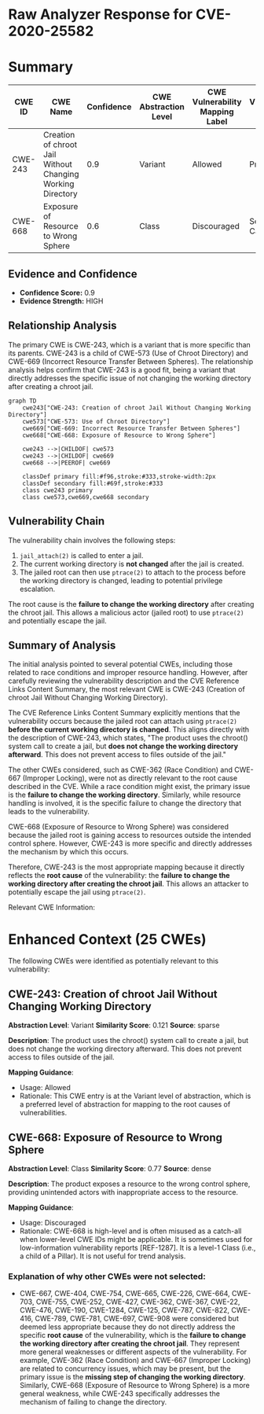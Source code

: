 # Raw Analyzer Response for CVE-2020-25582

# Summary
| CWE ID | CWE Name | Confidence | CWE Abstraction Level | CWE Vulnerability Mapping Label | CWE-Vulnerability Mapping Notes |
|---|---|---|---|---|---|
| CWE-243 | Creation of chroot Jail Without Changing Working Directory | 0.9 | Variant | Allowed | Primary CWE |
| CWE-668 | Exposure of Resource to Wrong Sphere | 0.6 | Class | Discouraged | Secondary Candidate |

## Evidence and Confidence

*   **Confidence Score:** 0.9
*   **Evidence Strength:** HIGH

## Relationship Analysis
The primary CWE is CWE-243, which is a variant that is more specific than its parents. CWE-243 is a child of CWE-573 (Use of Chroot Directory) and CWE-669 (Incorrect Resource Transfer Between Spheres). The relationship analysis helps confirm that CWE-243 is a good fit, being a variant that directly addresses the specific issue of not changing the working directory after creating a chroot jail.

```mermaid
graph TD
    cwe243["CWE-243: Creation of chroot Jail Without Changing Working Directory"]
    cwe573["CWE-573: Use of Chroot Directory"]
    cwe669["CWE-669: Incorrect Resource Transfer Between Spheres"]
    cwe668["CWE-668: Exposure of Resource to Wrong Sphere"]

    cwe243 -->|CHILDOF| cwe573
    cwe243 -->|CHILDOF| cwe669
    cwe668 -->|PEEROF| cwe669

    classDef primary fill:#f96,stroke:#333,stroke-width:2px
    classDef secondary fill:#69f,stroke:#333
    class cwe243 primary
    class cwe573,cwe669,cwe668 secondary
```

## Vulnerability Chain
The vulnerability chain involves the following steps:
1.  `jail_attach(2)` is called to enter a jail.
2.  The current working directory is **not changed** after the jail is created.
3.  The jailed root can then use `ptrace(2)` to attach to the process before the working directory is changed, leading to potential privilege escalation.

The root cause is the **failure to change the working directory** after creating the chroot jail. This allows a malicious actor (jailed root) to use `ptrace(2)` and potentially escape the jail.

## Summary of Analysis
The initial analysis pointed to several potential CWEs, including those related to race conditions and improper resource handling. However, after carefully reviewing the vulnerability description and the CVE Reference Links Content Summary, the most relevant CWE is CWE-243 (Creation of chroot Jail Without Changing Working Directory).

The CVE Reference Links Content Summary explicitly mentions that the vulnerability occurs because the jailed root can attach using `ptrace(2)` **before the current working directory is changed**. This aligns directly with the description of CWE-243, which states, "The product uses the chroot() system call to create a jail, but **does not change the working directory afterward**. This does not prevent access to files outside of the jail."

The other CWEs considered, such as CWE-362 (Race Condition) and CWE-667 (Improper Locking), were not as directly relevant to the root cause described in the CVE. While a race condition might exist, the primary issue is the **failure to change the working directory**. Similarly, while resource handling is involved, it is the specific failure to change the directory that leads to the vulnerability.

CWE-668 (Exposure of Resource to Wrong Sphere) was considered because the jailed root is gaining access to resources outside the intended control sphere. However, CWE-243 is more specific and directly addresses the mechanism by which this occurs.

Therefore, CWE-243 is the most appropriate mapping because it directly reflects the **root cause** of the vulnerability: the **failure to change the working directory after creating the chroot jail**. This allows an attacker to potentially escape the jail using `ptrace(2)`.

Relevant CWE Information:

# Enhanced Context (25 CWEs)
The following CWEs were identified as potentially relevant to this vulnerability:

## CWE-243: Creation of chroot Jail Without Changing Working Directory
**Abstraction Level**: Variant
**Similarity Score**: 0.121
**Source**: sparse

**Description**:
The product uses the chroot() system call to create a jail, but does not change the working directory afterward. This does not prevent access to files outside of the jail.

**Mapping Guidance**:
- Usage: Allowed
- Rationale: This CWE entry is at the Variant level of abstraction, which is a preferred level of abstraction for mapping to the root causes of vulnerabilities.

## CWE-668: Exposure of Resource to Wrong Sphere
**Abstraction Level**: Class
**Similarity Score**: 0.77
**Source**: dense

**Description**:
The product exposes a resource to the wrong control sphere, providing unintended actors with inappropriate access to the resource.

**Mapping Guidance**:
- Usage: Discouraged
- Rationale: CWE-668 is high-level and is often misused as a catch-all when lower-level CWE IDs might be applicable. It is sometimes used for low-information vulnerability reports [REF-1287]. It is a level-1 Class (i.e., a child of a Pillar). It is not useful for trend analysis.

### Explanation of why other CWEs were not selected:
*   CWE-667, CWE-404, CWE-754, CWE-665, CWE-226, CWE-664, CWE-703, CWE-755, CWE-252, CWE-427, CWE-362, CWE-367, CWE-22, CWE-476, CWE-190, CWE-1284, CWE-125, CWE-787, CWE-822, CWE-416, CWE-789, CWE-781, CWE-697, CWE-908 were considered but deemed less appropriate because they do not directly address the specific **root cause** of the vulnerability, which is the **failure to change the working directory after creating the chroot jail**. They represent more general weaknesses or different aspects of the vulnerability. For example, CWE-362 (Race Condition) and CWE-667 (Improper Locking) are related to concurrency issues, which may be present, but the primary issue is the **missing step of changing the working directory**. Similarly, CWE-668 (Exposure of Resource to Wrong Sphere) is a more general weakness, while CWE-243 specifically addresses the mechanism of failing to change the directory.